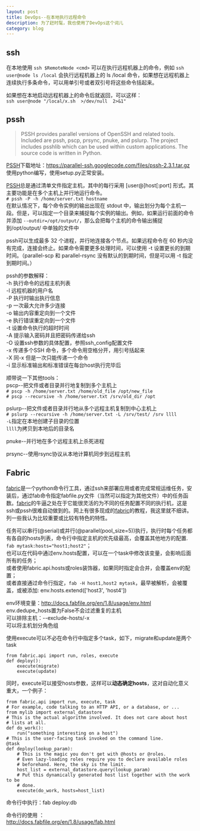 ```yaml
---
layout: post
title: DevOps--在本地执行远程命令
description: 为了赶时髦，我也使用了DevOps这个词儿
category: blog
---
```


## ssh
在本地使用 `ssh $RemoteNode <cmd>` 可以在执行远程机器上的命令，例如 `ssh user@node ls /local` 会执行远程机器上的 ls /local 命令，如果想在远程机器上连续执行多条命令，可以用单引号或者双引号将这些命令括起来。
 
如果想在本地启动远程机器上的命令后就返回，可以这样：  
 `ssh user@node "/local/x.sh  >/dev/null  2>&1"`

## pssh
> PSSH provides parallel versions of OpenSSH and related tools. Included are pssh, pscp, prsync, pnuke, and pslurp. The project includes psshlib which can be used within custom applications. The source code is written in Python.

[PSSH][]下载地址：<https://parallel-ssh.googlecode.com/files/pssh-2.3.1.tar.gz>  
使用python编写，使用setup.py正常安装。

[PSSH][]总是通过清单文件指定主机，其中的每行采用 [user@]host[:port] 形式。其主要功能是在多个主机上并行地运行命令。  
`# pssh -P -h /home/server.txt hostname`  
在默认情况下，每个命令实例的输出出现在 stdout 中，输出划分为每个主机一段。但是，可以指定一个目录来捕捉每个实例的输出。例如，如果运行前面的命令并添加 `--outdir=/opt/output/`，那么会把每个主机的命令输出捕捉到/opt/output/ 中单独的文件中

pssh可以生成最多 32 个进程，并行地连接各个节点。如果远程命令在 60 秒内没有完成，连接会终止。如果命令需要更多处理时间，可以使用 -t 设置更长的到期时间。（parallel-scp 和 parallel-rsync 没有默认的到期时间，但是可以用 -t 指定到期时间。）

pssh的参数解释：  
-h 执行命令的远程主机列表  
-l 远程机器的用户名  
-P 执行时输出执行信息  
-p 一次最大允许多少连接  
-o 输出内容重定向到一个文件  
-e 执行错误重定向到一个文件  
-t 设置命令执行的超时时间  
-A 提示输入密码并且把密码传递给ssh  
-O 设置ssh参数的具体配置，参照ssh_config配置文件  
-x 传递多个SSH 命令，多个命令用空格分开，用引号括起来  
-X 同-x 但是一次只能传递一个命令  
-i 显示标准输出和标准错误在每台host执行完毕后  

顺带说一下其他tools：  
pscp--把文件或者目录并行地复制到多个主机上  
`# pscp -h /home/server.txt /home/old_file /opt/new_file`  
`# pscp --recursive -h /home/server.txt /srv/old_dir /opt`  

pslurp--把文件或者目录并行地从多个远程主机复制到中心主机上  
`# pslurp --recursive -h /home/server.txt -L /srv/test/ /srv llll`  
`-L`指定在本地创建子目录的位置  
`llll`为拷贝到本地后的目录名

pnuke--并行地在多个远程主机上杀死进程  

prsync--使用rsync协议从本地计算机同步到远程主机

## Fabric
[fabric][]是一个python命令行工具，通过ssh来部署应用或者完成常规运维任务，安装后，通过fab命令指定fabfile.py文件（当然可以指定为其他文件）中的任务函数。[fabric][]的牛逼之处在于它能很灵活的为不同的任务配置不同的执行机，这是ssh或pssh很难自动做到的。网上有很多现成的[fabric][]的教程，我这里就不细讲。列一些我认为比较重要或比较有特色的特性。

任务可以串行(@serial)或并行(@parallel(pool_size=5))执行，执行时每个任务都有各自的hosts列表，命令行中指定主机的优先级最高，会覆盖其他地方的配置. `fab mytask:hosts="host1;host2"`；  
也可以在代码中通过env.hosts配置，可以在一个task中修改该变量，会影响后面所有的任务；  
或者使用fabric.api.hosts或roles装饰器，如果同时指定会合并，会覆盖env的配置；  
或者直接通过命令行指定，`fab -H host1,host2 mytask`，最早被解析，会被覆盖，或被添加: env.hosts.extend(['host3', 'host4'])

env环境变量：<http://docs.fabfile.org/en/1.8/usage/env.html>  
env.dedupe_hosts置为False不会过滤重复的主机  
可以排除主机：--exclude-hosts/-x  
可以将主机划分角色组

使用execute可以不必在命令行中指定多个task，如下，migrate和update是两个task

    from fabric.api import run, roles, execute
    def deploy():
        execute(migrate)
        execute(update)

同时，execute可以接受hosts参数，这样可以**动态确定hosts**，这对自动化意义重大，一个例子：

    from fabric.api import run, execute, task
    # For example, code talking to an HTTP API, or a database, or ...
    from mylib import external_datastore
    # This is the actual algorithm involved. It does not care about host
    # lists at all.
    def do_work():
        run("something interesting on a host")
    # This is the user-facing task invoked on the command line.
    @task
    def deploy(lookup_param):
        # This is the magic you don't get with @hosts or @roles.
        # Even lazy-loading roles require you to declare available roles
        # beforehand. Here, the sky is the limit.
        host_list = external_datastore.query(lookup_param)
        # Put this dynamically generated host list together with the work to be
        # done.
        execute(do_work, hosts=host_list)

命令行中执行：fab deploy:db

命令行的使用 ：  
http://docs.fabfile.org/en/1.8/usage/fab.html

[fabric]: http://docs.fabfile.org/
[PSSH]: https://code.google.com/p/parallel-ssh/